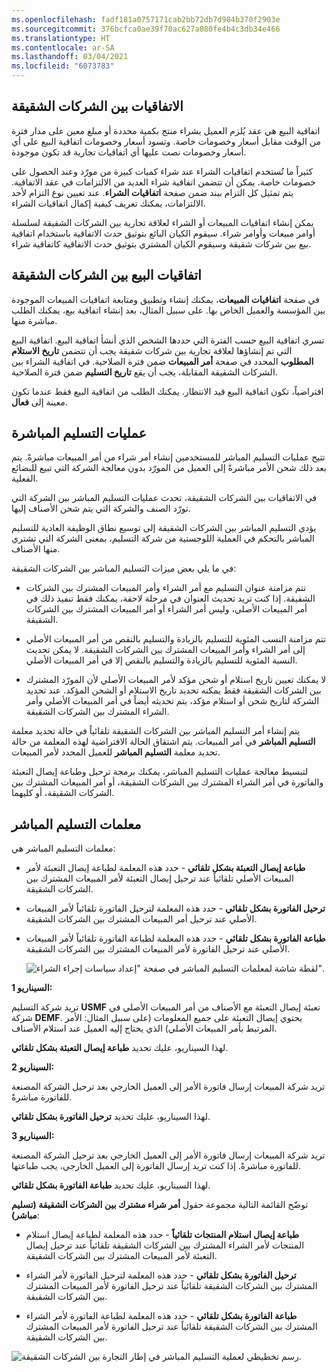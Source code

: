 ```yaml
---
ms.openlocfilehash: fadf181a0757171cab2bb72db7d984b370f2903e
ms.sourcegitcommit: 376bcfca0ae39f70ac627a080fe4b4c3db34e466
ms.translationtype: HT
ms.contentlocale: ar-SA
ms.lasthandoff: 03/04/2021
ms.locfileid: "6073783"
---
```

## <a name="intercompany-agreements"></a>الاتفاقيات بين الشركات الشقيقة
 

اتفاقية البيع هي عقد يُلزم العميل بشراء منتج بكمية محددة أو مبلغ معين على مدار فترة من الوقت مقابل أسعار وخصومات خاصة. وتسود أسعار وخصومات اتفاقية البيع على أي أسعار وخصومات نصت عليها أي اتفاقيات تجارية قد تكون موجودة.

كثيراً ما تُستخدم اتفاقيات الشراء عند شراء كميات كبيرة من مورّد وعند الحصول على خصومات خاصة. يمكن أن تتضمن اتفاقية شراء العديد من الالتزامات في عقد الاتفاقية. يتم تمثيل كل التزام ببند ضمن صفحة **اتفاقيات الشراء**.
عند تعيين نوع التزام لأحد الالتزامات، يمكنك تعريف كيفية إكمال اتفاقيات الشراء.

يمكن إنشاء اتفاقيات المبيعات أو الشراء لعلاقة تجارية بين الشركات الشقيقة لسلسلة أوامر مبيعات وأوامر شراء. سيقوم الكيان البائع بتوثيق حدث الاتفاقية باستخدام اتفاقية بيع بين شركات شقيقة وسيقوم الكيان المشتري بتوثيق حدث الاتفاقية كاتفاقية شراء.

## <a name="intercompany-sales-agreements"></a>اتفاقيات البيع بين الشركات الشقيقة


في صفحة **اتفاقيات المبيعات**، يمكنك إنشاء وتطبيق ومتابعة اتفاقيات المبيعات الموجودة بين المؤسسة والعميل الخاص بها.
على سبيل المثال، بعد إنشاء اتفاقية بيع، يمكنك الطلب مباشرة منها.

تسري اتفاقية البيع حسب الفترة التي حددها الشخص الذي أنشأ اتفاقية البيع. اتفاقية البيع التي تم إنشاؤها لعلاقة تجارية بين شركات شقيقة يجب أن تتضمن **‏‏تاريخ الاستلام المطلوب** المحدد في صفحة **أمر المبيعات** ضمن فترة الصلاحية.
في اتفاقية الشراء بين الشركات الشقيقة المقابلة، يجب أن يقع **تاريخ التسليم** ضمن فترة الصلاحية.

افتراضياً، تكون اتفاقية البيع قيد الانتظار. يمكنك الطلب من اتفاقية البيع فقط عندما تكون معينة إلى **فعال**.


## <a name="direct-deliveries"></a>عمليات التسليم المباشرة

تتيح عمليات التسليم المباشر للمستخدمين إنشاء أمر شراء من أمر المبيعات مباشرةً. يتم بعد ذلك شحن الأمر مباشرةً إلى العميل من المورّد بدون معالجة الشركة التي تبيع للبضائع الفعلية.

في الاتفاقيات بين الشركات الشقيقة، تحدث عمليات التسليم المباشر بين الشركة التي تورّد الصنف والشركة التي يتم شحن الأصناف إليها.

يؤدي التسليم المباشر بين الشركات الشقيقة إلى توسيع نطاق الوظيفة العادية للتسليم المباشر بالتحكم في العملية اللوجستية من شركة التسليم، بمعنى الشركة التي تشتري منها الأصناف.

في ما يلي بعض ميزات التسليم المباشر بين الشركات الشقيقة:

-   تتم مزامنة عنوان التسليم مع أمر الشراء وأمر المبيعات المشترك بين الشركات الشقيقة. إذا كنت تريد تحديث العنوان في مرحلة لاحقة، يمكنك فقط تنفيذ ذلك في أمر المبيعات الأصلي، وليس أمر الشراء أو أمر المبيعات المشترك بين الشركات الشقيقة.

-   تتم مزامنة النسب المئوية للتسليم بالزيادة والتسليم بالنقص من أمر المبيعات الأصلي إلى أمر الشراء وأمر المبيعات المشترك بين الشركات الشقيقة. لا يمكن تحديث النسبة المئوية للتسليم بالزيادة والتسليم بالنقص إلا في أمر المبيعات الأصلي.

-   لا يمكنك تعيين تاريخ استلام أو شحن مؤكد لأمر المبيعات الأصلي لأن المورّد المشترك بين الشركات الشقيقة فقط يمكنه تحديد تاريخ الاستلام أو الشحن المؤكد. عند تحديد الشركة لتاريخ شحن أو استلام مؤكد، يتم تحديثه أيضاً في أمر المبيعات الأصلي وأمر الشراء المشترك بين الشركات الشقيقة.

يتم إنشاء أمر التسليم المباشر بين الشركات الشقيقة تلقائياً في حالة تحديد معلمة **التسليم المباشر** في أمر المبيعات. يتم اشتقاق الحالة الافتراضية لهذه المعلمة من حالة تحديد معلمة **التسليم المباشر** للعميل المحدد لأمر المبيعات.

لتبسيط معالجة عمليات التسليم المباشر، يمكنك برمجة ترحيل وطباعة إيصال التعبئة والفاتورة في أمر الشراء المشترك بين الشركات الشقيقة، أو أمر المبيعات المشترك بين الشركات الشقيقة، أو كليهما.

## <a name="direct-delivery-parameters"></a>معلمات التسليم المباشر


معلمات التسليم المباشر هي:

-   **طباعة إيصال التعبئة بشكل تلقائي** - حدد هذه المعلمة لطباعة إيصال التعبئة لأمر المبيعات الأصلي تلقائياً عند ترحيل إيصال التعبئة لأمر المبيعات المشترك بين الشركات الشقيقة.

-   **ترحيل الفاتورة بشكل تلقائي** - حدد هذه المعلمة لترحيل الفاتورة تلقائياً لأمر المبيعات الأصلي عند ترحيل أمر المبيعات المشترك بين الشركات الشقيقة.

-   **طباعة الفاتورة بشكل تلقائي** - حدد هذه المعلمة لطباعة الفاتورة تلقائياً لأمر المبيعات الأصلي عند ترحيل الفاتورة لأمر المبيعات المشترك بين الشركات الشقيقة.

    ![لقطة شاشة لمعلمات التسليم المباشر في صفحة "إعداد سياسات إجراء الشراء".](../media/purchase-order-policies-direct-delivery.png)

**السيناريو 1:**

تريد شركة التسليم **USMF** تعبئة إيصال التعبئة مع الأصناف من أمر المبيعات الأصلي في شركة **DEMF**. يحتوي إيصال التعبئة على جميع المعلومات (على سبيل المثال: الأمر المرتبط بأمر المبيعات الأصلي) الذي يحتاج إليه العميل عند استلام الأصناف.

لهذا السيناريو، عليك تحديد **طباعة إيصال التعبئة بشكل تلقائي**.

**السيناريو 2:**

تريد شركة المبيعات إرسال فاتورة الأمر إلى العميل الخارجي بعد ترحيل الشركة المصنعة للفاتورة مباشرةً.

لهذا السيناريو، عليك تحديد **ترحيل الفاتورة بشكل تلقائي**.

**السيناريو 3:**

تريد شركة المبيعات إرسال فاتورة الأمر إلى العميل الخارجي بعد ترحيل الشركة المصنعة للفاتورة مباشرةً. إذا كنت تريد إرسال الفاتورة إلى العميل الخارجي، يجب طباعتها.

لهذا السيناريو، عليك تحديد **طباعة الفاتورة بشكل تلقائي**.

توضّح القائمة التالية مجموعة حقول **أمر شراء مشترك بين الشركات الشقيقة (تسليم مباشر)**:

-   **طباعة إيصال استلام المنتجات تلقائياً** - حدد هذه المعلمة لطباعة إيصال استلام المنتجات لأمر الشراء المشترك بين الشركات الشقيقة تلقائياً عند ترحيل إيصال التعبئة لأمر المبيعات المشترك بين الشركات الشقيقة.

-   **ترحيل الفاتورة بشكل تلقائي** - حدد هذه المعلمة لترحيل الفاتورة لأمر الشراء المشترك بين الشركات الشقيقة تلقائياً عند ترحيل الفاتورة لأمر المبيعات المشترك بين الشركات الشقيقة.

-   **طباعة الفاتورة بشكل تلقائي** - حدد هذه المعلمة لطباعة الفاتورة لأمر الشراء المشترك بين الشركات الشقيقة تلقائياً عند ترحيل الفاتورة لأمر المبيعات المشترك بين الشركات الشقيقة.

![رسم تخطيطي لعملية التسليم المباشر في إطار التجارة بين الشركات الشقيقة.](../media/direct-delivery.png)
